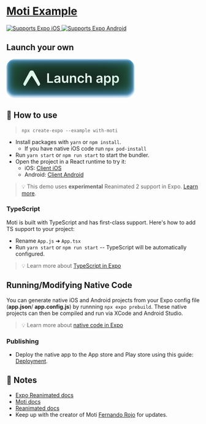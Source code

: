 # [Moti Example](https://moti.fyi/)

<p>
  <!-- iOS -->
  <a href="https://itunes.apple.com/app/apple-store/id982107779">
    <img alt="Supports Expo iOS" longdesc="Supports Expo iOS" src="https://img.shields.io/badge/iOS-4630EB.svg?style=flat-square&logo=APPLE&labelColor=999999&logoColor=fff" />
  </a>
  <!-- Android -->
  <a href="https://play.google.com/store/apps/details?id=host.exp.exponent&referrer=blankexample">
    <img alt="Supports Expo Android" longdesc="Supports Expo Android" src="https://img.shields.io/badge/Android-4630EB.svg?style=flat-square&logo=ANDROID&labelColor=A4C639&logoColor=fff" />
  </a>
  <!-- Web -->
  <!-- <a href="https://docs.expo.dev/workflow/web/">
    <img alt="Supports Expo Web" longdesc="Supports Expo Web" src="https://img.shields.io/badge/web-4630EB.svg?style=flat-square&logo=GOOGLE-CHROME&labelColor=4285F4&logoColor=fff" />
  </a> -->
</p>

## Launch your own

[![Launch with Expo](https://github.com/expo/examples/blob/master/.gh-assets/launch.svg?raw=true)](https://launch.expo.dev/?github=https://github.com/expo/examples/tree/master/with-moti)

## 🚀 How to use

> `npx create-expo --example with-moti`

- Install packages with `yarn` or `npm install`.
  - If you have native iOS code run `npx pod-install`
- Run `yarn start` or `npm run start` to start the bundler.
- Open the project in a React runtime to try it:
  - iOS: [Client iOS](https://itunes.apple.com/app/apple-store/id982107779)
  - Android: [Client Android](https://play.google.com/store/apps/details?id=host.exp.exponent&referrer=blankexample)

> 💡 This demo uses **experimental** Reanimated 2 support in Expo. [Learn more](https://docs.expo.dev/versions/latest/sdk/reanimated/#experimental-support-for-v2).

### TypeScript

Moti is built with TypeScript and has first-class support. Here's how to add TS support to your project:

- Rename `App.js` ➜ `App.tsx`
- Run `yarn start` or `npm run start` -- TypeScript will be automatically configured.

> 💡 Learn more about [TypeScript in Expo](https://docs.expo.dev/guides/typescript/)

## Running/Modifying Native Code

You can generate native iOS and Android projects from your Expo config file (**app.json**/ **app.config.js**) by runnning `npx expo prebuild`. These native projects can then be compiled and run via XCode and Android Studio.

> 💡 Learn more about [native code in Expo](https://docs.expo.dev/workflow/customizing/)

### Publishing

- Deploy the native app to the App store and Play store using this guide: [Deployment](https://docs.expo.dev/distribution/app-stores/).

## 📝 Notes

- [Expo Reanimated docs](https://docs.expo.dev/versions/latest/sdk/reanimated)
- [Moti docs](https://moti.fyi/)
- [Reanimated docs](https://docs.swmansion.com/react-native-reanimated/docs/2.0.0-alpha.8/)
- Keep up with the creator of Moti [Fernando Rojo](https://twitter.com/FernandoTheRojo) for updates.

